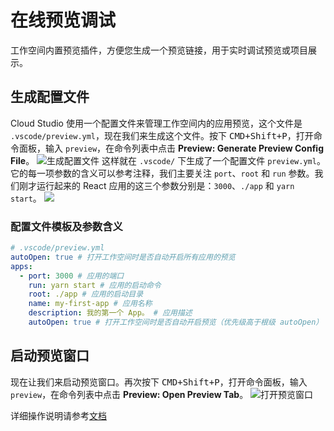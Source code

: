 # 在线预览调试
工作空间内置预览插件，方便您生成一个预览链接，用于实时调试预览或项目展示。

## 生成配置文件
Cloud Studio 使用一个配置文件来管理工作空间内的应用预览，这个文件是 `.vscode/preview.yml`，现在我们来生成这个文件。按下 <kbd>CMD+Shift+P</kbd>，打开命令面板，输入 `preview`，在命令列表中点击 **Preview: Generate Preview Config File**。
![生成配置文件](https://main.qcloudimg.com/raw/9629fa5672b1b7ea76b364e0a553d08f.png)
这样就在 `.vscode/` 下生成了一个配置文件 `preview.yml`。它的每一项参数的含义可以参考注释，我们主要关注 `port`、`root` 和 `run` 参数。我们刚才运行起来的 React 应用的这三个参数分别是：`3000`、`./app` 和 `yarn start`。
![](https://main.qcloudimg.com/raw/1d31d458d72e599516e0c26e28907843.png)


### 配置文件模板及参数含义
```yml
# .vscode/preview.yml
autoOpen: true # 打开工作空间时是否自动开启所有应用的预览
apps:
  - port: 3000 # 应用的端口
    run: yarn start # 应用的启动命令
    root: ./app # 应用的启动目录
    name: my-first-app # 应用名称
    description: 我的第一个 App。 # 应用描述
    autoOpen: true # 打开工作空间时是否自动开启预览（优先级高于根级 autoOpen）
```
## 启动预览窗口
现在让我们来启动预览窗口。再次按下 <kbd>CMD+Shift+P</kbd>，打开命令面板，输入 `preview`，在命令列表中点击 **Preview: Open Preview Tab**。
![打开预览窗口](https://main.qcloudimg.com/raw/38b38a1aff7f41745b6c2b283593e460.png)

详细操作说明请参考[文档](https://cloudstudio.net/docs/guide/preview.html)